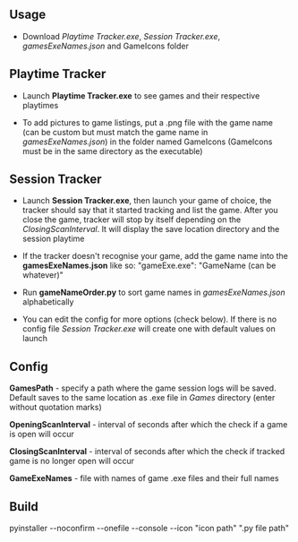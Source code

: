 ## Usage

- Download *Playtime Tracker.exe*, *Session Tracker.exe*, *gamesExeNames.json* and GameIcons folder


## Playtime Tracker

- Launch **Playtime Tracker.exe** to see games and their respective playtimes

- To add pictures to game listings, put a .png file with the game name (can be custom but must match the game name in *gamesExeNames.json*) in the folder named GameIcons (GameIcons must be in the same directory as the executable)


## Session Tracker

- Launch **Session Tracker.exe**, then launch your game of choice, the tracker should say that it started tracking and list the game. After you close the game, tracker will stop by itself depending on the *ClosingScanInterval*. It will display the save location directory and the session playtime

- If the tracker doesn't recognise your game, add the game name into the **gamesExeNames.json** like so: "gameExe.exe": "GameName (can be whatever)"

- Run **gameNameOrder.py** to sort game names in *gamesExeNames.json* alphabetically

- You can edit the config for more options (check below). If there is no config file *Session Tracker.exe* will create one with default values on launch


## Config

**GamesPath** - specify a path where the game session logs will be saved. Default saves to the same location as .exe file in *Games* directory (enter without quotation marks)

**OpeningScanInterval** - interval of seconds after which the check if a game is open will occur

**ClosingScanInterval** - interval of seconds after which the check if tracked game is no longer open will occur

**GameExeNames** - file with names of game .exe files and their full names


## Build

pyinstaller --noconfirm --onefile --console --icon "icon path" ".py file path"